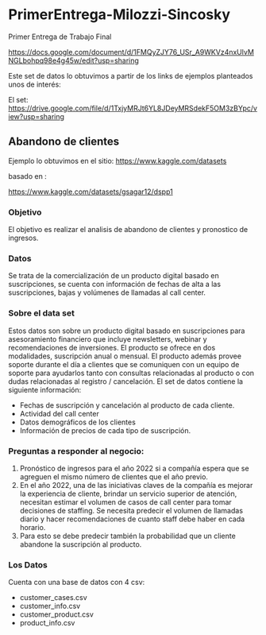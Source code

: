 # PrimerEntrega-Milozzi-Sincosky
Primer Entrega de Trabajo Final

https://docs.google.com/document/d/1FMQyZJY76_USr_A9WKVz4nxUlvMNGLbohpq98e4g45w/edit?usp=sharing

Este set de datos lo obtuvimos a partir de los links de ejemplos planteados unos de interés:

El set: https://drive.google.com/file/d/1TxjyMRJt6YL8JDeyMRSdekF5OM3zBYpc/view?usp=sharing


## Abandono de clientes
Ejemplo lo obtuvimos en el sitio: https://www.kaggle.com/datasets

basado en :


https://www.kaggle.com/datasets/gsagar12/dspp1

### Objetivo
El objetivo es realizar el analisis de abandono de clientes y pronostico de ingresos.


### Datos

Se trata de la comercialización de un producto digital basado en suscripciones, se cuenta con información de fechas de alta a las suscripciones, bajas y volúmenes de llamadas al call center.

### Sobre el data set
Estos datos son sobre un producto digital basado en suscripciones para asesoramiento financiero que incluye newsletters, webinar y recomendaciones de inversiones. El producto se ofrece en dos modalidades, suscripción anual o mensual. El producto además provee soporte durante el día a clientes que se comuniquen con un equipo de soporte para ayudarlos tanto con consultas relacionadas al producto o con dudas relacionadas al registro / cancelación.
El set de datos contiene la siguiente información:
* Fechas de suscripción y cancelación al producto de cada cliente.
* Actividad del call center
* Datos demográficos de los clientes
* Información de precios de cada tipo de suscripción.

### Preguntas a responder al negocio:
1. Pronóstico de ingresos para el año 2022 si a compañía espera que se agreguen el mismo número de clientes que el año previo.
2. En el año 2022, una de las iniciativas claves de la compañía es mejorar la experiencia de cliente, brindar un servicio superior de atención, necesitan estimar el volumen de casos de call center para tomar decisiones de staffing. Se necesita predecir el volumen de llamadas diario y hacer recomendaciones de cuanto staff debe haber en cada horario.
3. Para esto se debe predecir también la probabilidad que un cliente abandone la suscripción al producto.


### Los Datos
Cuenta con una base de datos con 4 csv:

* customer_cases.csv
* customer_info.csv
* customer_product.csv
* product_info.csv

